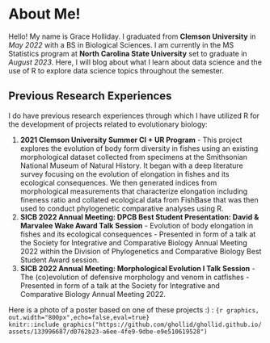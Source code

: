 # About Me!
Hello!  My name is Grace Holliday.  I graduated from **Clemson University** in *May 2022* with a BS in Biological Sciences.  I am currently in the MS Statistics program at **North Carolina State University** set to graduate in *August 2023*.  Here, I will blog about what I learn about data science and the use of R to explore data science topics throughout the semester.  

## Previous Research Experiences
I do have previous research experiences through which I have utilized R for the development of projects related to evolutionary biology:
1. **2021 Clemson University Summer CI + UR Program** - This project explores the evolution of body form diversity in fishes using an existing morphological dataset collected from specimens at the Smithsonian National Museum of Natural History. It began with a deep literature survey focusing on the evolution of elongation in fishes and its ecological consequences. We then generated indices from morphological measurements that characterize elongation including fineness ratio and collated ecological data from FishBase that was then used to conduct phylogenetic comparative analyses using R.
2. **SICB 2022 Annual Meeting: DPCB Best Student Presentation: David & Marvalee Wake Award Talk Session** - Evolution of body elongation in fishes and its ecological consequences - Presented in form of a talk at the Society for Integrative and Comparative Biology Annual Meeting 2022 within the Division of Phylogenetics and Comparative Biology Best Student Award session.
3. **SICB 2022 Annual Meeting: Morphological Evolution I Talk Session** - The (co)evolution of defensive morphology and venom in catfishes - Presented in form of a talk at the Society for Integrative and Comparative Biology Annual Meeting 2022.  

Here is a photo of a poster based on one of these projects :) :
```{r graphics, out.width="800px",echo=false,eval=true} knitr::include_graphics("https://github.com/ghollid/ghollid.github.io/assets/133996687/d0762b23-a6ee-4fe9-9dbe-e9e510619528")```



